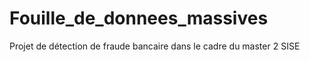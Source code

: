 # Fouille_de_donnees_massives
Projet de détection de fraude bancaire dans le cadre du master 2 SISE
